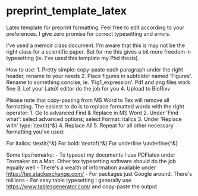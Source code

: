 # preprint_template_latex
Latex template for preprint formatting. Feel free to edit according to your preferences. I give zero promise for correct typesetting and errors.

I've used a memoir class document. I'm aware that this is may not be the right class for a scientific paper. But for me this gives a bit more freedom in typesetting (ie. I've used this template my Phd thesis). 

How to use:
      1. Pretty simple: copy-paste each paragraph under the right header, rename to your needs
      2. Place figures in subfolder named 'Figures'. Rename to something concise, ie. 'Fig1_expression'. Pdf and png files work fine
      3. Let your LateX editor do the job for you
      4. Upload to BioRixv

Please note that copy-pasting from MS Word to Tex will remove all formatting. The easiest to do is to replace formatted words with the right operator:
      1. Go to advanced Find & Replace in MS Word
      2. Under 'Find what': select advanced options; select Format: italics
      3. Under 'Replace with' type: \textit{^&}
      4. Replace All
      5. Repeat for all other necessary formatting you've used:

For italics:
  \textit{^&}
For bold:
  \textbf{^&}
For underline
  \underline{^&}


Some tips/remarks:
      - To typeset my documents I use PDFlatex under Texmaker on a Mac. Other tex typesetting software should do the job equally well 
      - There's a wealth of information available under https://tex.stackexchange.com/
      - For packages just Google around. There's millions
      - For easy table typesetting I generally use https://www.tablesgenerator.com/ and copy-paste the output
